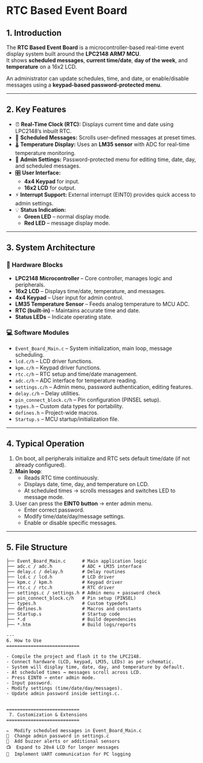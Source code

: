 # RTC Based Event Board

## 1. Introduction
The **RTC Based Event Board** is a microcontroller-based real-time event display system built around the **LPC2148 ARM7 MCU**.  
It shows **scheduled messages**, **current time/date**, **day of the week**, and **temperature** on a 16x2 LCD.  

An administrator can update schedules, time, and date, or enable/disable messages using a **keypad-based password-protected menu**.  

---

## 2. Key Features
- ⏰ **Real-Time Clock (RTC):** Displays current time and date using LPC2148’s inbuilt RTC.  
- 📝 **Scheduled Messages:** Scrolls user-defined messages at preset times.  
- 🌡️ **Temperature Display:** Uses an **LM35 sensor** with ADC for real-time temperature monitoring.  
- 🔐 **Admin Settings:** Password-protected menu for editing time, date, day, and scheduled messages.  
- 🎛️ **User Interface:**  
  - **4x4 Keypad** for input.  
  - **16x2 LCD** for output.  
- ⚡ **Interrupt Support:** External interrupt (EINT0) provides quick access to admin settings.  
- 💡 **Status Indication:**  
  - **Green LED** – normal display mode.  
  - **Red LED** – message display mode.  

---

## 3. System Architecture  

### 🔧 Hardware Blocks
- **LPC2148 Microcontroller** – Core controller, manages logic and peripherals.  
- **16x2 LCD** – Displays time/date, temperature, and messages.  
- **4x4 Keypad** – User input for admin control.  
- **LM35 Temperature Sensor** – Feeds analog temperature to MCU ADC.  
- **RTC (built-in)** – Maintains accurate time and date.  
- **Status LEDs** – Indicate operating state.  

### 💻 Software Modules
- `Event_Board_Main.c` – System initialization, main loop, message scheduling.  
- `lcd.c/h` – LCD driver functions.  
- `kpm.c/h` – Keypad driver functions.  
- `rtc.c/h` – RTC setup and time/date management.  
- `adc.c/h` – ADC interface for temperature reading.  
- `settings.c/h` – Admin menu, password authentication, editing features.  
- `delay.c/h` – Delay utilities.  
- `pin_connect_block.c/h` – Pin configuration (PINSEL setup).  
- `types.h` – Custom data types for portability.  
- `defines.h` – Project-wide macros.  
- `Startup.s` – MCU startup/initialization file.  

---

## 4. Typical Operation
1. On boot, all peripherals initialize and RTC sets default time/date (if not already configured).  
2. **Main loop**:  
   - Reads RTC time continuously.  
   - Displays date, time, day, and temperature on LCD.  
   - At scheduled times → scrolls messages and switches LED to message mode.  
3. User can press the **EINT0 button** → enter admin menu.  
   - Enter correct password.  
   - Modify time/date/day/message settings.  
   - Enable or disable specific messages.  

---

## 5. File Structure
```plaintext
├── Event_Board_Main.c      # Main application logic
├── adc.c / adc.h           # ADC + LM35 interface
├── delay.c / delay.h       # Delay routines
├── lcd.c / lcd.h           # LCD driver
├── kpm.c / kpm.h           # Keypad driver
├── rtc.c / rtc.h           # RTC driver
├── settings.c / settings.h # Admin menu + password check
├── pin_connect_block.c/h   # Pin setup (PINSEL)
├── types.h                 # Custom typedefs
├── defines.h               # Macros and constants
├── Startup.s               # Startup code
├── *.d                     # Build dependencies
├── *.htm                   # Build logs/reports

---
6. How to Use
===========================

- Compile the project and flash it to the LPC2148.
- Connect hardware (LCD, keypad, LM35, LEDs) as per schematic.
- System will display time, date, day, and temperature by default.
- At scheduled times → messages scroll across LCD.
- Press EINT0 → enter admin mode.
- Input password.
- Modify settings (time/date/day/messages).
- Update admin password inside settings.c.


===========================
 7. Customization & Extensions
===========================

✏️  Modify scheduled messages in Event_Board_Main.c
🔑  Change admin password in settings.c
🔔  Add buzzer alerts or additional sensors
📺  Expand to 20x4 LCD for longer messages
🔌  Implement UART communication for PC logging
